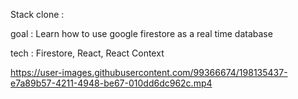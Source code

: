 
Stack clone :

goal : Learn how to use google firestore as a real time database

tech :  Firestore, React, React Context


https://user-images.githubusercontent.com/99366674/198135437-e7a89b57-4211-4948-be67-010dd6dc962c.mp4

